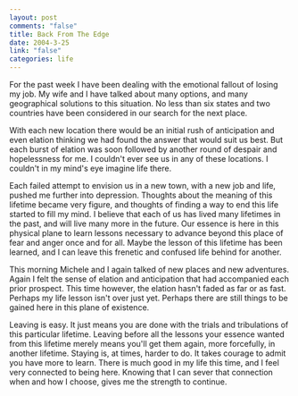 ```yaml
--- 
layout: post
comments: "false"
title: Back From The Edge
date: 2004-3-25
link: "false"
categories: life
---
```

For the past week I have been dealing with the emotional fallout of losing my job. My wife and I have talked about many options, and many geographical solutions to this situation. No less than six states and two countries have been considered in our search for the next place.

With each new location there would be an initial rush of anticipation and even elation thinking we had found the answer that would suit us best. But each burst of elation was soon followed by another round of despair and hopelessness for me. I couldn't ever see us in any of these locations. I couldn't in my mind's eye imagine life there.

Each failed attempt to envision us in a new town, with a new job and life, pushed me further into depression. Thoughts about the meaning of this lifetime became very figure, and thoughts of finding a way to end this life started to fill my mind.  I believe that each of us has lived many lifetimes in the past, and will live many more in the future. Our essence is here in this physical plane to learn lessons necessary to advance beyond this place of fear and anger once and for all. Maybe the lesson of this lifetime has been learned, and I can leave this frenetic and confused life behind for another.

This morning Michele and I again talked of new places and new adventures. Again I felt the sense of elation and anticipation that had accompanied each prior prospect. This time however, the elation hasn't faded as far or as fast. Perhaps my life lesson isn't over just yet. Perhaps there are still things to be gained here in this plane of existence.

Leaving is easy. It just means you are done with the trials and tribulations of this particular lifetime. Leaving before all the lessons your essence wanted from this lifetime merely means you'll get them again, more forcefully, in another lifetime. Staying is, at times, harder to do. It takes courage to admit you have more to learn. There is much good in my life this time, and I feel very connected to being here. Knowing that I can sever that connection when and how I choose, gives me the strength to continue.
